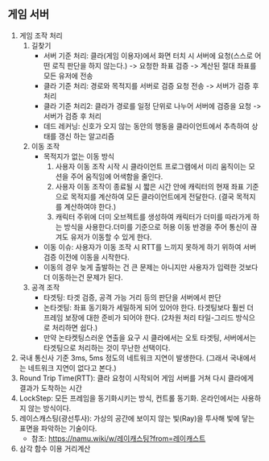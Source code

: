 ## 게임 서버
1. 게임 조작 처리
	1) 길찾기
		* 서버 기준 처리: 클라(게임 이용자)에서 화면 터치 시 서버에 요청(스스로 어떤 로직 판단을 하지 않는다.) -> 요청한 좌표 검증 -> 계산된 절대 좌표를 모든 유저에 전송
		* 클라 기준 처리: 경로와 목적지를 서버로 검증 요청 전송 -> 서버가 검증 후 처리
		* 클라 기준 처리2: 클라가 경로를 일정 단위로 나누어 서버에 검증을 요청 -> 서버가 검증 후 처리
		* 데드 레커닝: 신호가 오지 않는 동안의 행동을 클라이언트에서 추측하여 상태를 갱신 하는 알고리즘
	2) 이동 조작
		* 목적지가 없는 이동 방식
			1. 사용자 이동 조작 시작 시 클라이언트 프로그램에서 미리 움직이는 모션을 주어 움직임에 어색함을 줄인다.
			2. 사용자 이동 조작이 종료될 시 짧은 시간 안에 캐릭터의 현재 좌표 기준으로 목적지를 계산하여 모든 클라이언트에게 전달한다. (결국 목적지를 계산하여야 한다.)
			3. 캐릭터 주위에 더미 오브젝트를 생성하여 캐릭터가 더미를 따라가게 하는 방식을 사용한다.더미를 기준으로 허용 이동 반경을 주어 통신이 끊겨도 유저가 이동할 수 있게 한다.
		* 이동 이슈: 사용자가 이동 조작 시 RTT를 느끼지 못하게 하기 위하여 서버 검증 이전에 이동을 시작한다.
		* 이동의 경우 늦게 출발하는 건 큰 문제는 아니지만 사용자가 입력한 것보다 더 이동하는건 문제가 된다.
	3) 공격 조작
		* 타겟팅: 타겟 검증, 공격 가능 거리 등의 판단을 서버에서 판단
		* 논타겟팅: 좌표 동기화가 세밀하게 되어 있어야 한다. 타겟팅보다 훨씬 더 프레임 보장에 대한 준비가 되어야 한다. (2차원 처리 타일-그리드 방식으로 처리하면 쉽다.)
		* 만약 논타켓팅스러운 연출을 요구 시 클라에서는 오토 타겟팅, 서버에서는 타겟팅으로 처리하는 것이 무난한 선택이다.
2. 국내 통신사 기준 3ms, 5ms 정도의 네트워크 지연이 발생한다. (그래서 국내에서는 네트워크 지연이 없다고 본다.)
3. Round Trip Time(RTT): 클라 요청이 시작되어 게임 서버를 거쳐 다시 클라에게 결과가 도착하는 시간
4. LockStep: 모든 프레임을 동기화시키는 방식, 컨트롤 동기화. 온라인에서는 사용하지 않는 방식이다.
5. 레이스캐스팅(광선투사): 가상의 공간에 보이지 않는 빛(Ray)을 투사해 빛에 닿는 표면을 파악하는 기술이다.
	* 참조: https://namu.wiki/w/레이캐스팅?from=레이캐스트
6. 삼각 함수 이용 거리계산
